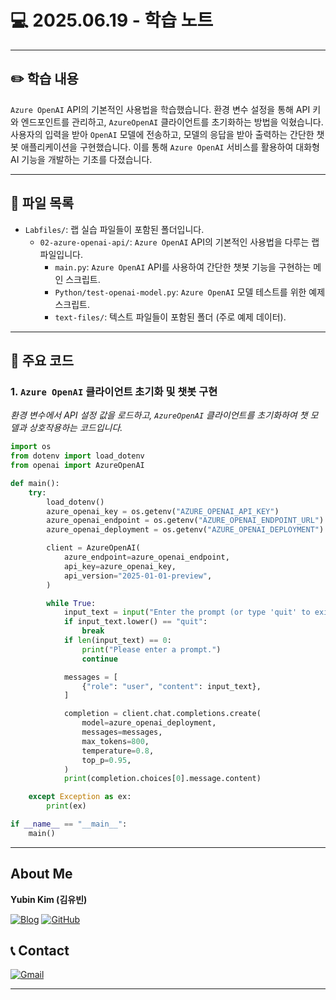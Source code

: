 # 💻 2025.06.19 - 학습 노트

---

## ✏️ 학습 내용

`Azure OpenAI` API의 기본적인 사용법을 학습했습니다. 환경 변수 설정을 통해 API 키와 엔드포인트를 관리하고, `AzureOpenAI` 클라이언트를 초기화하는 방법을 익혔습니다. 사용자의 입력을 받아 `OpenAI` 모델에 전송하고, 모델의 응답을 받아 출력하는 간단한 챗봇 애플리케이션을 구현했습니다. 이를 통해 `Azure OpenAI` 서비스를 활용하여 대화형 AI 기능을 개발하는 기초를 다졌습니다.

---

## 📁 파일 목록

- `Labfiles/`: 랩 실습 파일들이 포함된 폴더입니다.
  - `02-azure-openai-api/`: `Azure OpenAI` API의 기본적인 사용법을 다루는 랩 파일입니다.
    - `main.py`: `Azure OpenAI` API를 사용하여 간단한 챗봇 기능을 구현하는 메인 스크립트.
    - `Python/test-openai-model.py`: `Azure OpenAI` 모델 테스트를 위한 예제 스크립트.
    - `text-files/`: 텍스트 파일들이 포함된 폴더 (주로 예제 데이터).

---

## 📌 주요 코드

### 1. `Azure OpenAI` 클라이언트 초기화 및 챗봇 구현
*환경 변수에서 API 설정 값을 로드하고, `AzureOpenAI` 클라이언트를 초기화하여 챗 모델과 상호작용하는 코드입니다.*
```python
import os
from dotenv import load_dotenv
from openai import AzureOpenAI

def main():
    try:
        load_dotenv()
        azure_openai_key = os.getenv("AZURE_OPENAI_API_KEY")
        azure_openai_endpoint = os.getenv("AZURE_OPENAI_ENDPOINT_URL")
        azure_openai_deployment = os.getenv("AZURE_OPENAI_DEPLOYMENT")

        client = AzureOpenAI(
            azure_endpoint=azure_openai_endpoint,
            api_key=azure_openai_key,
            api_version="2025-01-01-preview",
        )

        while True:
            input_text = input("Enter the prompt (or type 'quit' to exit): ")
            if input_text.lower() == "quit":
                break
            if len(input_text) == 0:
                print("Please enter a prompt.")
                continue

            messages = [
                {"role": "user", "content": input_text},
            ]

            completion = client.chat.completions.create(
                model=azure_openai_deployment,
                messages=messages,
                max_tokens=800,
                temperature=0.8,
                top_p=0.95,
            )
            print(completion.choices[0].message.content)

    except Exception as ex:
        print(ex)

if __name__ == "__main__":
    main()
```

---

## About Me

**Yubin Kim (김유빈)**

[![Blog](https://img.shields.io/badge/Blog-FF5722?style=for-the-badge&logo=blogger&logoColor=white)](https://cases.tistory.com/)
<a href="https://github.com/yubi0210"><img src="https://img.shields.io/badge/GitHub-181717?style=for-the-badge&logo=github&logoColor=white" alt="GitHub"/></a>

## 📞 Contact
[![Gmail](https://img.shields.io/badge/ubinn0210@gmail.com-D14836?style=for-the-badge&logo=gmail&logoColor=white)](ubinn0210@gmail.com)


---
